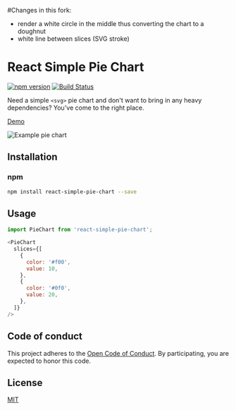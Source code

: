 
#Changes in this fork:
 - render a white circle in the middle thus converting the chart to a doughnut
 - white line between slices (SVG stroke)

# React Simple Pie Chart

[![npm version](https://badge.fury.io/js/react-simple-pie-chart.svg)](http://badge.fury.io/js/react-simple-pie-chart)
[![Build Status](https://travis-ci.org/brigade/react-simple-pie-chart.svg?branch=master)](https://travis-ci.org/brigade/react-simple-pie-chart)

Need a simple `<svg>` pie chart and don't want to bring in any heavy
dependencies? You've come to the right place.

[Demo](http://jsfiddle.net/qgxyw3mp/3/)

![Example pie
chart](http://brigade.github.io/react-simple-pie-chart/example-pie-chart.svg)

## Installation

### npm

```bash
npm install react-simple-pie-chart --save
```

## Usage

```javascript
import PieChart from 'react-simple-pie-chart';
```

```javascript
<PieChart
  slices={[
    {
      color: '#f00',
      value: 10,
    },
    {
      color: '#0f0',
      value: 20,
    },
  ]}
/>
```

## Code of conduct

This project adheres to the [Open Code of Conduct][code-of-conduct]. By
participating, you are expected to honor this code.

[code-of-conduct]: https://github.com/brigade/code-of-conduct

## License

[MIT][mit-license]

[mit-license]: ./LICENSE
